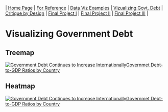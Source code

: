 | [Home Page](README.md) | [For Reference](For-Reference) | [Data Viz Examples](dataviz-examples) | [Vizualizing Govt. Debt](visualizing-government-debt.md) | [Critique by Design](critique-by-design) | [Final Project I](final-project-part-one) | [Final Project II](final-project-part-two) | [Final Project III](final-project-part-three) |

# Visualizing Government Debt

## Treemap

<div class='tableauPlaceholder' id='viz1742773631551' style='position: relative'><noscript><a href='#'><img alt='Government Debt Continues to Increase InternationallyGovernmet Debt-to-GDP Ratios by Country ' src='https:&#47;&#47;public.tableau.com&#47;static&#47;images&#47;In&#47;InternationalGovernmentDebtTreemap&#47;Sheet12&#47;1_rss.png' style='border: none' /></a></noscript><object class='tableauViz'  style='display:none;'><param name='host_url' value='https%3A%2F%2Fpublic.tableau.com%2F' /> <param name='embed_code_version' value='3' /> <param name='site_root' value='' /><param name='name' value='InternationalGovernmentDebtTreemap&#47;Sheet12' /><param name='tabs' value='no' /><param name='toolbar' value='yes' /><param name='static_image' value='https:&#47;&#47;public.tableau.com&#47;static&#47;images&#47;In&#47;InternationalGovernmentDebtTreemap&#47;Sheet12&#47;1.png' /> <param name='animate_transition' value='yes' /><param name='display_static_image' value='yes' /><param name='display_spinner' value='yes' /><param name='display_overlay' value='yes' /><param name='display_count' value='yes' /><param name='language' value='en-US' /></object></div>

## Heatmap

<div class='tableauPlaceholder' id='viz1742773767193' style='position: relative'><noscript><a href='#'><img alt='Government Debt Continues to Increase InternationallyGovernmet Debt-to-GDP Ratios by Country ' src='https:&#47;&#47;public.tableau.com&#47;static&#47;images&#47;In&#47;InternationalGovernmentDebtHeatmap&#47;Sheet1&#47;1_rss.png' style='border: none' /></a></noscript><object class='tableauViz'  style='display:none;'><param name='host_url' value='https%3A%2F%2Fpublic.tableau.com%2F' /> <param name='embed_code_version' value='3' /> <param name='site_root' value='' /><param name='name' value='InternationalGovernmentDebtHeatmap&#47;Sheet1' /><param name='tabs' value='no' /><param name='toolbar' value='yes' /><param name='static_image' value='https:&#47;&#47;public.tableau.com&#47;static&#47;images&#47;In&#47;InternationalGovernmentDebtHeatmap&#47;Sheet1&#47;1.png' /> <param name='animate_transition' value='yes' /><param name='display_static_image' value='yes' /><param name='display_spinner' value='yes' /><param name='display_overlay' value='yes' /><param name='display_count' value='yes' /><param name='language' value='en-US' /></object></div>
